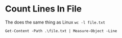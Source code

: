 # Count Lines In File

The does the same thing as Linux `wc -l file.txt`

```
Get-Content -Path .\file.txt | Measure-Object -Line
```

